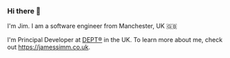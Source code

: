 ### Hi there 👋

I'm Jim. I am a software engineer from Manchester, UK 🇬🇧

I'm Principal Developer at [DEPT&reg;](https://deptagency.com) in the UK. To learn more about me, check out https://jamessimm.co.uk.

<!--
**jimmah/jimmah** is a ✨ _special_ ✨ repository because its `README.md` (this file) appears on your GitHub profile.

Here are some ideas to get you started:

- 🔭 I’m currently working on ...
- 🌱 I’m currently learning ...
- 👯 I’m looking to collaborate on ...
- 🤔 I’m looking for help with ...
- 💬 Ask me about ...
- 📫 How to reach me: ...
- 😄 Pronouns: ...
- ⚡ Fun fact: ...
-->

